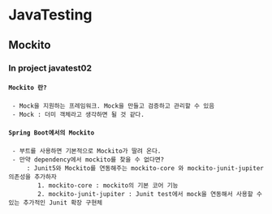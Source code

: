 # JavaTesting
## Mockito

### In project javatest02




#### `Mockito 란?`
```
 - Mock을 지원하는 프레임워크. Mock을 만들고 검증하고 관리할 수 있음
 - Mock : 더미 객체라고 생각하면 될 것 같다.
```

#### `Spring Boot에서의 Mockito`
```
 - 부트를 사용하면 기본적으로 Mockito가 딸려 온다. 
 - 만약 dependency에서 mockito를 찾을 수 없다면? 
     : Junit5와 Mockito를 연동해주는 mockito-core 와 mockito-junit-jupiter 의존성을 추가하자  
        1. mockito-core : mockito의 기본 코어 기능
        2. mockito-junit-jupiter : Junit test에서 mock을 연동해서 사용할 수 있는 추가적인 Junit 확장 구현체 
 ```
